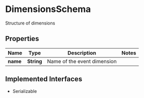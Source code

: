 

# DimensionsSchema

Structure of dimensions

## Properties

| Name | Type | Description | Notes |
|------------ | ------------- | ------------- | -------------|
|**name** | **String** | Name of the event dimension |  |


## Implemented Interfaces

* Serializable


